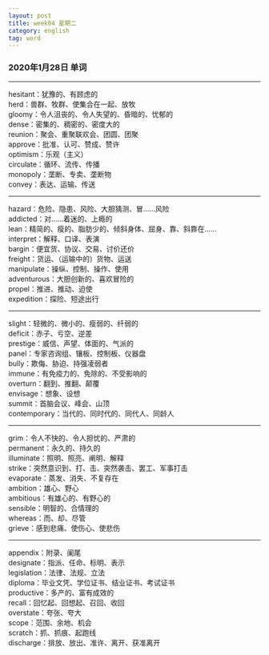 ```yaml
---
layout: post  
title: week04 星期二  
category: english  
tag: word  
---
```

### 2020年1月28日 单词
- - -
hesitant：犹豫的、有顾虑的  
herd：兽群、牧群、使集合在一起、放牧  
gloomy：令人沮丧的、令人失望的、昏暗的、忧郁的  
dense：密集的、稠密的、密度大的  
reunion：聚会、重聚联欢会、团圆、团聚  
approve：批准、认可、赞成、赞许  
optimism：乐观（主义）  
circulate：循环、流传、传播  
monopoly：垄断、专卖、垄断物  
convey：表达、运输、传送  
- - -
hazard：危险、隐患、风险、大胆猜测、冒……风险  
addicted：对……着迷的、上瘾的  
lean：精简的、瘦的、脂肪少的、倾斜身体、屈身、靠、斜靠在……  
interpret：解释、口译、表演  
bargin：便宜货、协议、交易、讨价还价  
freight：货运、（运输中的）货物、运送  
manipulate：操纵、控制、操作、使用  
adventurous：大胆创新的、喜欢冒险的  
propel：推进、推动、迫使  
expedition：探险、短途出行  
- - -
slight：轻微的、微小的、瘦弱的、纤弱的  
deficit：赤子、亏空、逆差  
prestige：威信、声望、体面的、气派的  
panel：专家咨询组、镶板、控制板、仪器盘  
bully：欺侮、胁迫、持强凌弱者  
immune：有免疫力的、免除的、不受影响的  
overturn：翻到、推翻、颠覆  
envisage：想象、设想  
summit：首脑会议、峰会、山顶  
contemporary：当代的、同时代的、同代人、同龄人  
- - -
grim：令人不快的、令人担忧的、严肃的  
permanent：永久的、持久的  
illuminate：照明、照亮、阐明、解释  
strike：突然意识到、打、击、突然袭击、罢工、军事打击  
evaporate：蒸发、消失、不复存在  
ambition：雄心、野心  
ambitious：有雄心的、有野心的  
sensible：明智的、合情理的  
whereas：而、却、尽管  
grieve：感到悲痛、使伤心、使悲伤  
- - -
appendix：附录、阑尾  
designate：指派、任命、标明、表示  
legislation：法律、法规、立法  
diploma：毕业文凭、学位证书、结业证书、考试证书  
productive：多产的、富有成效的  
recall：回忆起、回想起、召回、收回  
overstate：夸张、夸大  
scope：范围、余地、机会  
scratch：抓、抓痕、起跑线  
discharge：排放、放出、准许、离开、获准离开